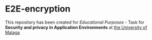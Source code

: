# E2E-encryption
This repository has been created for *Educational Purposes* - Task for **Security and privacy in Application Environments** at [the University of Malaga](https://www.uma.es/)
